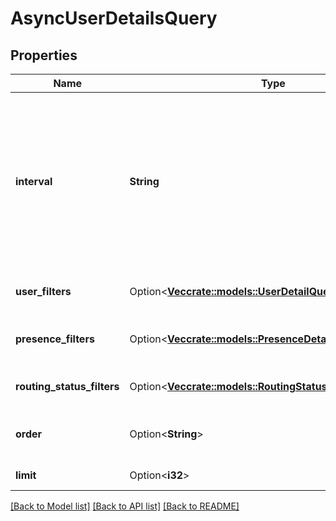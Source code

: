 # AsyncUserDetailsQuery

## Properties

Name | Type | Description | Notes
------------ | ------------- | ------------- | -------------
**interval** | **String** | Specifies the date and time range of data being queried. Conversations MUST have started within this time range to potentially be included within the result set. Intervals are represented as an ISO-8601 string. For example: YYYY-MM-DDThh:mm:ss/YYYY-MM-DDThh:mm:ss | 
**user_filters** | Option<[**Vec<crate::models::UserDetailQueryFilter>**](UserDetailQueryFilter.md)> | Filters that target the users to retrieve data for | [optional]
**presence_filters** | Option<[**Vec<crate::models::PresenceDetailQueryFilter>**](PresenceDetailQueryFilter.md)> | Filters that target system and organization presence-level data | [optional]
**routing_status_filters** | Option<[**Vec<crate::models::RoutingStatusDetailQueryFilter>**](RoutingStatusDetailQueryFilter.md)> | Filters that target agent routing status-level data | [optional]
**order** | Option<**String**> | Sort the result set in ascending/descending order. Default is ascending | [optional]
**limit** | Option<**i32**> | Specify number of results to be returned | [optional]

[[Back to Model list]](../README.md#documentation-for-models) [[Back to API list]](../README.md#documentation-for-api-endpoints) [[Back to README]](../README.md)



